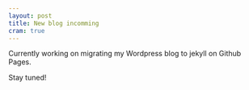 ```yaml
---
layout: post
title: New blog incomming
cram: true
---
```


Currently working on migrating my Wordpress blog to jekyll on Github Pages.

Stay tuned!
